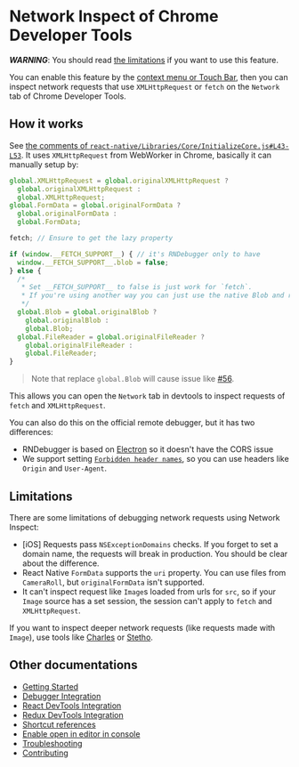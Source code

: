 # Network Inspect of Chrome Developer Tools

**_WARNING_**: You should read [the limitations](#limitations) if you want to use this feature.

You can enable this feature by the [context menu or Touch Bar](shortcut-references.md), then you can inspect network requests that use `XMLHttpRequest` or `fetch` on the `Network` tab of Chrome Developer Tools.

## How it works

See [the comments of `react-native/Libraries/Core/InitializeCore.js#L43-L53`](https://github.com/facebook/react-native/blob/0.45-stable/Libraries/Core/InitializeCore.js#L43-L53). It uses `XMLHttpRequest` from WebWorker in Chrome, basically it can manually setup by:

```js
global.XMLHttpRequest = global.originalXMLHttpRequest ?
  global.originalXMLHttpRequest :
  global.XMLHttpRequest;
global.FormData = global.originalFormData ?
  global.originalFormData :
  global.FormData;

fetch; // Ensure to get the lazy property

if (window.__FETCH_SUPPORT__) { // it's RNDebugger only to have
  window.__FETCH_SUPPORT__.blob = false;
} else {
  /*
   * Set __FETCH_SUPPORT__ to false is just work for `fetch`.
   * If you're using another way you can just use the native Blob and remove the `else` statement
   */
  global.Blob = global.originalBlob ?
    global.originalBlob :
    global.Blob;
  global.FileReader = global.originalFileReader ?
    global.originalFileReader :
    global.FileReader;
}
```

> Note that replace `global.Blob` will cause issue like [#56](https://github.com/jhen0409/react-native-debugger/issues/56).

This allows you can open the `Network` tab in devtools to inspect requests of `fetch` and `XMLHttpRequest`.

You can also do this on the official remote debugger, but it has two differences:

- RNDebugger is based on [Electron](https://github.com/electron/electron) so it doesn't have the CORS issue
- We support setting [`Forbidden header names`](https://developer.mozilla.org/en-US/docs/Glossary/Forbidden_header_name), so you can use headers like `Origin` and `User-Agent`.

## Limitations

There are some limitations of debugging network requests using Network Inspect:

- [iOS] Requests pass `NSExceptionDomains` checks. If you forget to set a domain name, the requests will break in production. You should be clear about the difference.
- React Native `FormData` supports the `uri` property. You can use files from `CameraRoll`, but `originalFormData` isn't supported.
- It can't inspect request like `Image`s loaded from urls for `src`, so if your `Image` source has a set session, the session can't apply to `fetch` and `XMLHttpRequest`.

If you want to inspect deeper network requests (like requests made with `Image`), use tools like [Charles](https://www.charlesproxy.com) or [Stetho](https://facebook.github.io/stetho).

## Other documentations

- [Getting Started](getting-started.md)
- [Debugger Integration](debugger-integration.md)
- [React DevTools Integration](react-devtools-integration.md)
- [Redux DevTools Integration](redux-devtools-integration.md)
- [Shortcut references](shortcut-references.md)
- [Enable open in editor in console](enable-open-in-editor-in-console.md)
- [Troubleshooting](troubleshooting.md)
- [Contributing](contributing.md)
